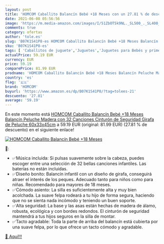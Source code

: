 ```yaml
---
layout: post
title: 'HOMCOM Caballito Balancín Bebé +18 Meses con un 27.81 % de descuento'
date: 2021-06-08 05:56:56
image: 'https://m.media-amazon.com/images/I/51ZbOT5k9NL._SL500_._SL400_.jpg'
comments: true
category: ofertas
author: 'tole.es'
slug: 'B07K1S41P8-es HOMCOM Caballito Balancín Bebé +18 Meses Balancín Peluche...'
sku: 'B07K1S41P8-es'
tags: [ 'Caballitos de juguete','Juguetes','Juguetes para Bebés y primera infancia','Juguetes y juegos','homcom','peluche', ]
actualPrice: 59.19 EUR
currency: EUR
price: 59.19
comparePrice: 81.99 EUR
prodname: 'HOMCOM Caballito Balancín Bebé +18 Meses Balancín Peluche Madera con 32 Canciones Cinturón de Seguridad Girafa de Peluche 60x33x45cm'
country: 'es'
flag: '🇪🇸'
brand: 'HOMCOM'
buyurl: 'https://www.amazon.es/dp/B07K1S41P8/?tag=tolees-21'
descuento: '27.81'
average: '59.19'
---
```


En este momento está [HOMCOM Caballito Balancín Bebé +18 Meses Balancín Peluche Madera con 32 Canciones Cinturón de Seguridad Girafa de Peluche 60x33x45cm](https://www.amazon.es/dp/B07K1S41P8/?tag=tolees-21) a 59.19 EUR (original: 81.99 EUR) (27.81 %  de descuento) en el siguiente enlace!

[![HOMCOM Caballito Balancín Bebé +18 Meses](https://m.media-amazon.com/images/I/51ZbOT5k9NL._SL500_._SL400_.jpg)](https://www.amazon.es/dp/B07K1S41P8/?tag=tolees-21)

🔎:

- ✅Música incluida: Si pulsas suavemente sobre la cabeza, puedes escoger entre una selección de 32 bellas canciones infantiles. Las baterías no están incluidas.
- ✅Diseño bonito: Balancín infantil con un diseño de girafa, conseguirá atraer el interés de los peques. Adecuado tanto para niños como para niñas. Recomendado para mayores de 18 meses.
- ✅Cómodo asiento: La silla es suficientemente alta y muy bien acolchada. La suave felpa rodeará a tu hijo de forma segura, haciendo que no se sienta nada incómodo y teniendo un buen soporte.
- ✅Alta seguridad: La base y las asas están hechas de madera de álamo, robusta, ecológica y con bordes redondos. El cinturón de seguridad mantendrá a tus hijos seguros en la silla de montar.
- ✅Tacto agradable: Toda la parte de arriba del balancín está cubierta por una suave felpa, por lo que ofrece un tacto cómodo y agradable.

[🛒 Aquí!!!](https://www.amazon.es/dp/B07K1S41P8/?tag=tolees-21)
